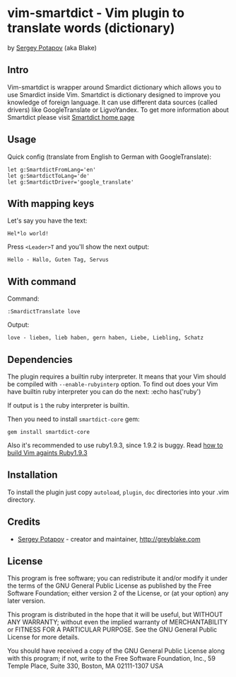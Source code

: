 # vim-smartdict - Vim plugin to translate words (dictionary)
by [Sergey Potapov](https://github.com/greyblake) (aka Blake)


## Intro

Vim-smartdict is wrapper around Smardict dictionary which allows you to use
Smardict inside Vim.
Smartdict is dictionary designed to improve you knowledge of foreign
language. It can use different data sources (called drivers) like
GoogleTranslate or LigvoYandex.
To get more information about Smartdict please visit
[Smartdict home page](http://smartdict.net/)


## Usage

Quick config (translate from English to German with GoogleTranslate):

```
let g:SmartdictFromLang='en'
let g:SmartdictToLang='de'
let g:SmartdictDriver='google_translate'
```

## With mapping keys

Let's say you have the text:

```
Hel*lo world!
```

Press `<Leader>T` and you'll show the next output:

```
Hello - Hallo, Guten Tag, Servus
```

## With command

Command:

```
:SmardictTranslate love
```

Output:

```
love - lieben, lieb haben, gern haben, Liebe, Liebling, Schatz
```

## Dependencies

The plugin requires a builtin ruby interpreter. It means that your Vim
should be compiled with `--enable-rubyinterp` option.
To find out does your Vim have builtin ruby interpreter you can do the next:
    :echo has('ruby')

If output is `1` the ruby interpreter is builtin.

Then you need to install `smartdict-core` gem:

```
gem install smartdict-core
```

Also it's recommended to use ruby1.9.3, since 1.9.2 is buggy.
Read [how to build Vim againts Ruby1.9.3](http://greyblake.com/blog/2012/07/15/how-to-build-vim-against-specific-ruby-version/)


## Installation

To install the plugin just copy `autoload`, `plugin`, `doc` directories into your .vim directory.


## Credits

* [Sergey Potapov](https://github.com/greyblake) - creator and maintainer, http://greyblake.com


## License

This program is free software; you can redistribute it and/or
modify it under the terms of the GNU General Public License as
published by the Free Software Foundation; either version 2 of
the License, or (at your option) any later version.

This program is distributed in the hope that it will be useful,
but WITHOUT ANY WARRANTY; without even the implied warranty of
MERCHANTABILITY or FITNESS FOR A PARTICULAR PURPOSE. See the GNU
General Public License for more details.

You should have received a copy of the GNU General Public License
along with this program; if not, write to the Free Software
Foundation, Inc., 59 Temple Place, Suite 330, Boston,
MA 02111-1307 USA
